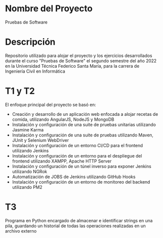 # Nombre del Proyecto

Pruebas de Software

# Descripción

Repositorio utilizado para alojar el proyecto y los ejercicios desarrollados durante el curso "Pruebas de Software" el segundo semestre del año 2022 en la Universidad Técnica Federico Santa María, para la carrera de Ingeniería Civil en Informática

# T1 y T2

El enfoque principal del proyecto se basó en:
- Creación y desarrollo de un aplicación web enfocada a alojar recetas de comida, utilizando AngularJS, NodeJS y MongoDB
- Instalación y configuración de una suite de pruebas unitarias utilizando Jasmine Karma
- Instalación y configuración de una suite de pruebas utilizando Maven, JUnit y Selenium WebDriver
- Instalación y configuración de un entorno CI/CD para el frontend utilizando Jenkins
- Instalación y configuración de un entorno para el despliegue del frontend utilizando XAMPP, Apache HTTP Server
- Instalación y configuración de un túnel inverso para exponer Jenkins utilizando NGRok
- Automatización de JOBS de Jenkins utilizando GitHub Hooks
- Instalación y configuración de un entorno de monitoreo del backend utilizando PM2

# T3

Programa en Python encargado de almacenar e identificar strings en una pila, guardando un historial de todas las operaciones realizadas en un archivo externo

